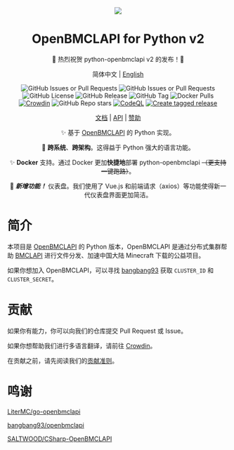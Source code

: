 <div align="center">

<picture>
  <source media="(prefers-color-scheme: dark)" srcset="https://socialify.git.ci/TTB-Network/python-openbmclapi-v2/image?description=1&font=Inter&language=1&logo=https%3A%2F%2Fpython-openbmclapi.ttb-network.top%2Fimg%2Flogo.svg&name=1&owner=1&pattern=Plus&theme=Dark">
  <source media="(prefers-color-scheme: light)" srcset="https://socialify.git.ci/TTB-Network/python-openbmclapi-v2/image?description=1&font=Inter&language=1&logo=https%3A%2F%2Fpython-openbmclapi.ttb-network.top%2Fimg%2Flogo.svg&name=1&owner=1&pattern=Plus&theme=Light">
  <img src="https://socialify.git.ci/TTB-Network/python-openbmclapi-v2/image?description=1&font=Inter&language=1&logo=https%3A%2F%2Fpython-openbmclapi.ttb-network.top%2Fimg%2Flogo.svg&name=1&owner=1&pattern=Plus&theme=Auto">
</picture>

# OpenBMCLAPI for Python v2

🥳 热烈祝贺 python-openbmclapi v2 的发布！🥳

简体中文 | [English](/i18n/README_en.md)

![GitHub Issues or Pull Requests](https://img.shields.io/github/issues-pr/TTB-Network/python-openbmclapi-v2)
![GitHub Issues or Pull Requests](https://img.shields.io/github/issues/TTB-Network/python-openbmclapi-v2)
![GitHub License](https://img.shields.io/github/license/TTB-Network/python-openbmclapi-v2)
![GitHub Release](https://img.shields.io/github/v/release/TTB-Network/python-openbmclapi-v2)
![GitHub Tag](https://img.shields.io/github/v/tag/TTB-Network/python-openbmclapi-v2)
![Docker Pulls](https://img.shields.io/docker/pulls/silianz/python-openbmclapi-v2)
[![Crowdin](https://badges.crowdin.net/python-openbmclapi-v2-site/localized.svg)](https://crowdin.com/project/python-openbmclapi-v2-site)
![GitHub Repo stars](https://img.shields.io/github/stars/TTB-Network/python-openbmclapi-v2)
[![CodeQL](https://github.com/TTB-Network/python-openbmclapi-v2/actions/workflows/github-code-scanning/codeql/badge.svg)](https://github.com/TTB-Network/python-openbmclapi-v2/actions/workflows/github-code-scanning/codeql)
[![Create tagged release](https://github.com/TTB-Network/python-openbmclapi-v2/actions/workflows/build_and_publish.yml/badge.svg)](https://github.com/TTB-Network/python-openbmclapi-v2/actions/workflows/build_and_publish.yml)

[文档](https://python-openbmclapi.ttb-network.top/) | [API](https://python-openbmclapi.ttb-network.top/docs/api) | [赞助](https://afdian.net/a/atianxiua)

✨ 基于 [OpenBMCLAPI](https://github.com/bangbang93/openbmclapi) 的 Python 实现。

🎨 **跨系统**、**跨架构**。这得益于 Python 强大的语言功能。

✨ **Docker** 支持。通过 Docker 更加**快捷地**部署 python-openbmclapi ~~（更支持一键跑路）~~。

🎉 __*新增功能！*__ 仪表盘。我们使用了 Vue.js 和前端请求（axios）等功能使得新一代仪表盘界面更加简洁。

</div>

# 简介

本项目是 [OpenBMCLAPI](https://github.com/bangbang93/openbmclapi) 的 Python 版本，OpenBMCLAPI 是通过分布式集群帮助 [BMCLAPI](https://bmclapidoc.bangbang93.com/) 进行文件分发、加速中国大陆 Minecraft 下载的公益项目。

如果你想加入 OpenBMCLAPI，可以寻找 [bangbang93](https://github.com/bangbang93) 获取 `CLUSTER_ID` 和 `CLUSTER_SECRET`。

# 贡献

如果你有能力，你可以向我们的仓库提交 Pull Request 或 Issue。

如果你想帮助我们进行多语言翻译，请前往 [Crowdin](https://translate.bugungu.top)。

在贡献之前，请先阅读我们的[贡献准则](./CONTRIBUTING.md)。

# 鸣谢

[LiterMC/go-openbmclapi](https://github.com/LiterMC/go-openbmclapi)

[bangbang93/openbmclapi](https://github.com/bangbang93/openbmclapi)

[SALTWOOD/CSharp-OpenBMCLAPI](https://github.com/SALTWOOD/CSharp-OpenBMCLAPI)
